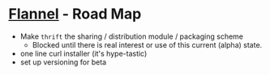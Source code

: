 # [Flannel][readme-md] - Road Map

- Make `thrift` the sharing / distribution module / packaging scheme
  - Blocked until there is real interest or use of this current (alpha) state.
- one line curl installer (it's hype-tastic)
- set up versioning for beta

[requires-md]: requires/README.md "Requires Spec Markdown"
[readme-md]: README.md "Flannel Readme"